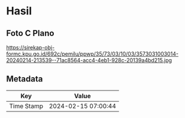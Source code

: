 # Hasil

## Foto C Plano

https://sirekap-obj-formc.kpu.go.id/692c/pemilu/ppwp/35/73/03/10/03/3573031003014-20240214-213539--71ac8564-acc4-4eb1-928c-20139a4bd215.jpg


## Metadata

| Key        | Value               |
| ---------- | ------------------- |
| Time Stamp | 2024-02-15 07:00:44 |




